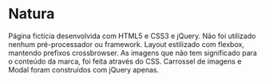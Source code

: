 # Natura
Página fictícia desenvolvida com HTML5 e CSS3 e jQuery.
Não foi utilizado nenhum pré-processador ou framework.
Layout estilizado com flexbox, mantendo prefixos crossbrowser.
As imagens que não tem significado para o conteúdo da marca, foi feita através do CSS.
Carrossel de imagens e Modal foram construídos com jQuery apenas.
